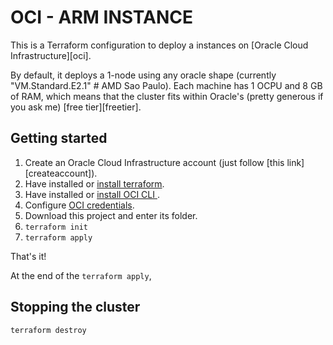 # OCI - ARM INSTANCE 

This is a Terraform configuration to deploy a instances on
[Oracle Cloud Infrastructure][oci]. 

By default, it deploys a 1-node using any oracle shape (currently "VM.Standard.E2.1" # AMD Sao Paulo). Each machine
has 1 OCPU and 8 GB of RAM, which means that the cluster fits within
Oracle's (pretty generous if you ask me) [free tier][freetier].
## Getting started

1. Create an Oracle Cloud Infrastructure account (just follow [this link][createaccount]).
2. Have installed or [install terraform](https://learn.hashicorp.com/tutorials/terraform/install-cli?in=terraform/oci-get-started).
3. Have installed or [install OCI CLI ](https://docs.oracle.com/en-us/iaas/Content/API/SDKDocs/cliinstall.htm).
4. Configure [OCI credentials](https://learn.hashicorp.com/tutorials/terraform/oci-build?in=terraform/oci-get-started).
5. Download this project and enter its folder.
6. `terraform init`
7. `terraform apply`

That's it!

At the end of the `terraform apply`, 

## Stopping the cluster

`terraform destroy`
